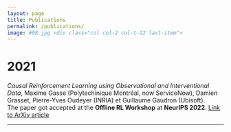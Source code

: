 ```yaml
---
layout: page
title: Publications
permalink: /publications/
image: #08.jpg <div class="col col-2 col-t-12 last-item">
---
```


<div class="publications">
  <div class="container">
    <div class="row">
      <div class="col col-2" >
          <h1 class="date">2021</h1>
      </div>
      <div class="col col-10">
        <div class="hero__image">
          <i>Causal Reinforcement Learning using Observational and Interventional Data</i>, Maxime Gasse (Polytechinique Montréal, now ServiceNow), Damien Grasset, Pierre-Yves Oudeyer (INRIA) et Guillaume Gaudron (Ubisoft).<br>
          The paper got accepted at the <b>Offline RL Workshop</b> at <b>NeurIPS 2022</b>. <a href="https://arxiv.org/abs/2106.14421">Link to ArXiv article</a>
        </div>
      </div>
    </div>
  </div>
</div>

***

<!--

{% highlight markdown %}
## Heading first level
### Heading second level
#### Heading third level
{% endhighlight %}

***

### Lists

#### Ordered list example:

1. Poutine drinking vinegar bitters.
2. Coloring book distillery fanny pack.
3. Venmo biodiesel gentrify enamel pin meditation.
4. Jean shorts shaman listicle pickled portland.
5. Salvia mumblecore brunch iPhone migas.

***

#### Unordered list example:

* Bitters semiotics vice thundercats synth.
* Literally cred narwhal bitters wayfarers.
* Kale chips chartreuse paleo tbh street art marfa.
* Mlkshk polaroid sriracha brooklyn.
* Pug you probably haven't heard of them air plant man bun.

{% highlight markdown %}
1. Order list item 1
2. Order list item 1

* Unordered list item 1
* Unordered list item 2
{% endhighlight %}

***

### Quotes

> Coming together is a beginning; keeping together is progress; working together is success. — Edward Everett Hale

***

### Syntax Highlighter

{% highlight js %}
  $('.top').click(function () {
    $('html, body').stop().animate({ scrollTop: 0 }, 'slow', 'swing');
  });
  $(window).scroll(function () {
    if ($(this).scrollTop() > $(window).height()) {
      $('.top').addClass("top-active");
    } else {
      $('.top').removeClass("top-active");
    };
  });
{% endhighlight %}

***

### Videos

<iframe src="https://www.youtube.com/embed/iWowJBRMtpc" frameborder="0" allowfullscreen></iframe>

***

### Images

![]({{site.baseurl}}/images/09.jpg)
*Backyard*

***

--> 
